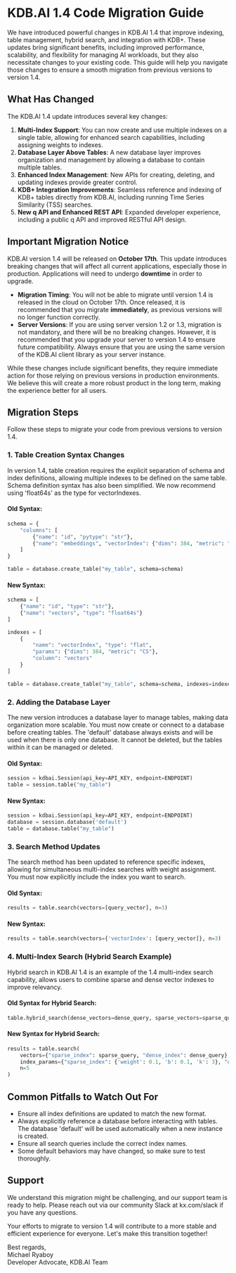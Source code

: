# KDB.AI 1.4 Code Migration Guide

We have introduced powerful changes in KDB.AI 1.4 that improve indexing, table management, hybrid search, and integration with KDB+. These updates bring significant benefits, including improved performance, scalability, and flexibility for managing AI workloads, but they also necessitate changes to your existing code. This guide will help you navigate those changes to ensure a smooth migration from previous versions to version 1.4.

## What Has Changed

The KDB.AI 1.4 update introduces several key changes:

1. **Multi-Index Support**: You can now create and use multiple indexes on a single table, allowing for enhanced search capabilities, including assigning weights to indexes.
2. **Database Layer Above Tables**: A new database layer improves organization and management by allowing a database to contain multiple tables.
3. **Enhanced Index Management**: New APIs for creating, deleting, and updating indexes provide greater control.
4. **KDB+ Integration Improvements**: Seamless reference and indexing of KDB+ tables directly from KDB.AI, including running Time Series Similarity (TSS) searches.
5. **New q API and Enhanced REST API**: Expanded developer experience, including a public q API and improved RESTful API design.

## Important Migration Notice

KDB.AI version 1.4 will be released on **October 17th**. This update introduces breaking changes that will affect all current applications, especially those in production. Applications will need to undergo **downtime** in order to upgrade.

- **Migration Timing**: You will not be able to migrate until version 1.4 is released in the cloud on October 17th. Once released, it is recommended that you migrate **immediately**, as previous versions will no longer function correctly.
- **Server Versions**: If you are using server version 1.2 or 1.3, migration is not mandatory, and there will be no breaking changes. However, it is recommended that you upgrade your server to version 1.4 to ensure future compatibility. Always ensure that you are using the same version of the KDB.AI client library as your server instance.

While these changes include significant benefits, they require immediate action for those relying on previous versions in production environments. We believe this will create a more robust product in the long term, making the experience better for all users.

## Migration Steps

Follow these steps to migrate your code from previous versions to version 1.4.

### 1. Table Creation Syntax Changes

In version 1.4, table creation requires the explicit separation of schema and index definitions, allowing multiple indexes to be defined on the same table. Schema definition syntax has also been simplified. We now recommend using 'float64s' as the type for vectorIndexes. 

#### Old Syntax:

```python
schema = {
    "columns": [
        {"name": "id", "pytype": "str"},
        {"name": "embeddings", "vectorIndex": {"dims": 384, "metric": "CS", "type": "flat"}},
    ]
}

table = database.create_table("my_table", schema=schema)
```

#### New Syntax:

```python
schema = [
    {"name": "id", "type": "str"},
    {"name": "vectors", "type": "float64s"}
]

indexes = [
    {
        "name": "vectorIndex", "type": "flat",
        "params": {"dims": 384, "metric": "CS"},
        "column": "vectors"
    }
]

table = database.create_table("my_table", schema=schema, indexes=indexes)
```

### 2. Adding the Database Layer

The new version introduces a database layer to manage tables, making data organization more scalable. You must now create or connect to a database before creating tables. The 'default' database always exists and will be used when there is only one database. It cannot be deleted, but the tables within it can be managed or deleted.

#### Old Syntax:

```python
session = kdbai.Session(api_key=API_KEY, endpoint=ENDPOINT)
table = session.table("my_table")
```

#### New Syntax:

```python
session = kdbai.Session(api_key=API_KEY, endpoint=ENDPOINT)
database = session.database('default')
table = database.table("my_table")
```

### 3. Search Method Updates

The search method has been updated to reference specific indexes, allowing for simultaneous multi-index searches with weight assignment. You must now explicitly include the index you want to search.

#### Old Syntax:

```python
results = table.search(vectors=[query_vector], n=3)
```

#### New Syntax:

```python
results = table.search(vectors={'vectorIndex': [query_vector]}, n=3)
```

### 4. Multi-Index Search (Hybrid Search Example)

Hybrid search in KDB.AI 1.4 is an example of the 1.4 multi-index search capability, allows users to combine sparse and dense vector indexes to improve relevancy.

#### Old Syntax for Hybrid Search:

```python
table.hybrid_search(dense_vectors=dense_query, sparse_vectors=sparse_query, n=5, sparse_index_options={'b': 0.1, 'k': 3})
```

#### New Syntax for Hybrid Search:

```python
results = table.search(
    vectors={"sparse_index": sparse_query, "dense_index": dense_query},
    index_params={"sparse_index": {'weight': 0.1, 'b': 0.1, 'k': 3}, "dense_index": {'weight': 0.9}},
    n=5
)
```

## Common Pitfalls to Watch Out For

- Ensure all index definitions are updated to match the new format.
- Always explicitly reference a database before interacting with tables. The database 'default' will be used automatically when a new instance is created.
- Ensure all search queries include the correct index names.
- Some default behaviors may have changed, so make sure to test thoroughly.

## Support

We understand this migration might be challenging, and our support team is ready to help. Please reach out via our community Slack at kx.com/slack if you have any questions.

Your efforts to migrate to version 1.4 will contribute to a more stable and efficient experience for everyone. Let's make this transition together!

Best regards,\
Michael Ryaboy\
Developer Advocate, KDB.AI Team
